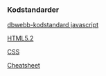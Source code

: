 ### Kodstandarder
[dbwebb-kodstandard javascript](https://www.npmjs.com/package/javascript-style-guide)

[HTML5.2](https://www.w3.org/TR/html52/)

[CSS](https://www.w3.org/TR/CSS/#css)

[Cheatsheet](https://www.w3.org/2009/cheatsheet/)

